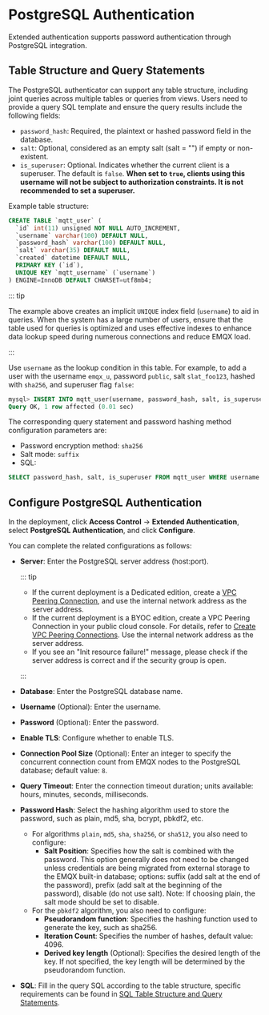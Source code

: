 # PostgreSQL Authentication

Extended authentication supports password authentication through PostgreSQL integration.

## Table Structure and Query Statements

The PostgreSQL authenticator can support any table structure, including joint queries across multiple tables or queries from views. Users need to provide a query SQL template and ensure the query results include the following fields:

- `password_hash`: Required, the plaintext or hashed password field in the database.
- `salt`: Optional, considered as an empty salt (salt = "") if empty or non-existent.
- `is_superuser`: Optional. Indicates whether the current client is a superuser. The default is `false`. **When set to `true`, clients using this username will not be subject to authorization constraints. It is not recommended to set a superuser.**

Example table structure:

```sql
CREATE TABLE `mqtt_user` (
  `id` int(11) unsigned NOT NULL AUTO_INCREMENT,
  `username` varchar(100) DEFAULT NULL,
  `password_hash` varchar(100) DEFAULT NULL,
  `salt` varchar(35) DEFAULT NULL,
  `created` datetime DEFAULT NULL,
  PRIMARY KEY (`id`),
  UNIQUE KEY `mqtt_username` (`username`)
) ENGINE=InnoDB DEFAULT CHARSET=utf8mb4;
```

::: tip 

The example above creates an implicit `UNIQUE` index field (`username`) to aid in queries. When the system has a large number of users, ensure that the table used for queries is optimized and uses effective indexes to enhance data lookup speed during numerous connections and reduce EMQX load. 

:::

Use `username` as the lookup condition in this table. For example, to add a user with the username `emqx_u`, password `public`, salt `slat_foo123`, hashed with `sha256`, and superuser flag `false`:

```sql
mysql> INSERT INTO mqtt_user(username, password_hash, salt, is_superuser) VALUES ('emqx_u', SHA2(concat('public', 'slat_foo123'), 256), 'slat_foo123', 0);
Query OK, 1 row affected (0.01 sec)
```

The corresponding query statement and password hashing method configuration parameters are:

- Password encryption method: `sha256`
- Salt mode: `suffix`
- SQL:

```sql
SELECT password_hash, salt, is_superuser FROM mqtt_user WHERE username = ${username} LIMIT 1
```

## Configure PostgreSQL Authentication

In the deployment, click **Access Control** -> **Extended Authentication**, select **PostgreSQL Authentication**, and click **Configure**.

You can complete the related configurations as follows:

- **Server**: Enter the PostgreSQL server address (host:port).

  ::: tip

  - If the current deployment is a Dedicated edition, create a [VPC Peering Connection](./vpc_peering.md), and use the internal network address as the server address.
  - If the current deployment is a BYOC edition, create a VPC Peering Connection in your public cloud console. For details, refer to [Create VPC Peering Connections](./byoc_vpc_peering.md). Use the internal network address as the server address.
  - If you see an "Init resource failure!" message, please check if the server address is correct and if the security group is open. 

  :::

- **Database**: Enter the PostgreSQL database name.

- **Username** (Optional): Enter the username.

- **Password** (Optional): Enter the password.

- **Enable TLS**: Configure whether to enable TLS.

- **Connection Pool Size** (Optional): Enter an integer to specify the concurrent connection count from EMQX nodes to the PostgreSQL database; default value: `8`.

- **Query Timeout**: Enter the connection timeout duration; units available: hours, minutes, seconds, milliseconds.

- **Password Hash**: Select the hashing algorithm used to store the password, such as plain, md5, sha, bcrypt, pbkdf2, etc.
  - For algorithms `plain`, `md5`, `sha`, `sha256`, or `sha512`, you also need to configure:
    - **Salt Position**: Specifies how the salt is combined with the password. This option generally does not need to be changed unless credentials are being migrated from external storage to the EMQX built-in database; options: suffix (add salt at the end of the password), prefix (add salt at the beginning of the password), disable (do not use salt). Note: If choosing plain, the salt mode should be set to disable.
  - For the `pbkdf2` algorithm, you also need to configure:
    - **Pseudorandom function**: Specifies the hashing function used to generate the key, such as sha256.
    - **Iteration Count**: Specifies the number of hashes, default value: 4096.
    - **Derived key length** (Optional): Specifies the desired length of the key. If not specified, the key length will be determined by the pseudorandom function.
  
- **SQL**: Fill in the query SQL according to the table structure, specific requirements can be found in [SQL Table Structure and Query Statements](https://docs.emqx.com/en/enterprise/latest/access-control/authn/mysql.html#sql-table-structure-and-query-statements).
